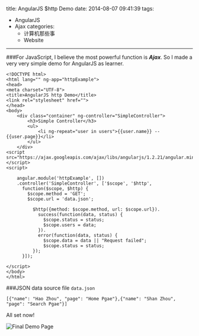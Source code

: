 title: AngularJS $http Demo
date: 2014-08-07 09:41:39
tags:
 - AngularJS
 - Ajax
categories:
   - 计算机那些事
   - Website
---
###For JavaScript, I believe the most powerful function is ***Ajax***. So I made a very very simple demo for AngularJS as learner.

<!-- more -->

```
<!DOCTYPE html>
<html lang="" ng-app="httpExample">
<head>
<meta charset="UTF-8">
<title>AngularJS http Demo</title>
<link rel="stylesheet" href="">
</head>
<body>
    <div class="container" ng-controller="SimpleController">
        <h3>Simple Controller</h3>
        <ul>
            <li ng-repeat="user in users">{{user.name}} -- {{user.page}}</li>
        </ul>
    </div>
<script src="https://ajax.googleapis.com/ajax/libs/angularjs/1.2.21/angular.min.js"></script>
<script>

    angular.module('httpExample', [])
    .controller('SimpleController', ['$scope', '$http',
      function($scope, $http) {
        $scope.method = 'GET';
        $scope.url = 'data.json';

          $http({method: $scope.method, url: $scope.url}).
            success(function(data, status) {
              $scope.status = status;
              $scope.users = data;
            }).
            error(function(data, status) {
              $scope.data = data || "Request failed";
              $scope.status = status;
          });
      }]);

</script>
</body>
</html>
```

###JSON data source file `data.json`
```
[{"name": "Hao Zhou", "page": "Home Pgae"},{"name": "Shan Zhou", "page": "Search Pgae"}]
```

All set now!

![Final Demo Page](https://dn-myblog.qbox.me/img/angularJS/http.png "Final Demo Page")  
